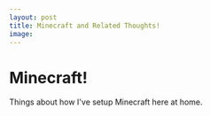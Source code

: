 ```yaml
---
layout: post
title: Minecraft and Related Thoughts!
image: 
---
```


# Minecraft!

Things about how I've setup Minecraft here at home.